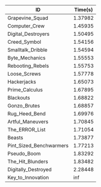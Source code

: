 |ID|Time(s)|
|-|-|
|Grapevine_Squad|1.37982|
|Computer_Crew|1.45935|
|Digital_Destroyers|1.50495|
|Creed_Symbol|1.54156|
|Smalltalk_Dribble|1.54594|
|Byte_Mechanics|1.55553|
|Rebooting_Rebels|1.55753|
|Loose_Screws|1.57778|
|Hackerjacks|1.65073|
|Prime_Calculus|1.67895|
|Blackouts|1.68822|
|Gonzo_Brutes|1.68857|
|Rug_Heed_Bend|1.69976|
|Artful_Maneuvers|1.70845|
|The_ERROR_List|1.71054|
|Beasts|1.73877|
|Pint_Sized_Benchwarmers|1.77213|
|Pseudo_Boom|1.83292|
|The_Hit_Blunders|1.83482|
|Digitally_Destroyed|2.28448|
|Key_to_Innovation|inf|
